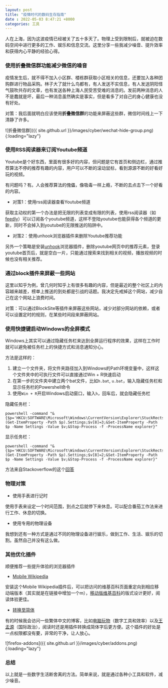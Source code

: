 ```yaml
---
layout: post
title: "疫情时代的数码生存指南"
date : 2022-05-03 8:47:21 +8000
categories: 工具
---
```


人在上海，因为这波疫情已经被关了五十多天了。物理上受到限制后，就被迫在数码空间中进行更多的工作、娱乐和信息交流。这里分享一些我减少噪音、提升效率和获得内心平静的经验心得。

### 使用折叠微信群功能减少微信的噪音

疫情发生后，就不得不加入小区群、楼栋群获取小区相关的信息，还要加入各种团购群进行物品采购。林子大了就什么鸟都有，有人发送不实信息，有人发送阴阳怪气鼓吹共存的文章，也有发送各种上海人民受苦受难的消息的。发前两种消息的人不是蠢就是坏，最后一种消息虽然确实是事实，但是看多了对自己的身心健康也没有好处。

对策：我后面就明白应该使用**折叠微信群**的功能来屏蔽这些群，微信时间线上一下清静了许多。

![折叠微信群]({{ site.github.url }}/images/cyber/wechat-hide-group.png){:loading="lazy"}

### 使用RSS阅读器来订阅Youtube频道

Youtube是个好东西，里面有很多好的内容，但问题是它有首页和侧边栏，通过推荐算法不停的推荐有趣的内容，用户可以不断的滚动鼠标，看到源源不断的好看好玩的视频。

有问题吗？有。人会推荐算法的傀儡，像吸毒一样上瘾，不断的去点击下一个好看的内容。

* 对策1：使用rss阅读器查看Youtube频道

获取主动权的第一个办法是把无限的列表变成有限的列表，使用rss阅读器（如[feedly](feedly.com)）可以订阅各个youtube频道，这样不登陆youtube也能获得各个频道的更新，同时不会掉入到youtube的无限推送的陷阱中。

* 对策2：使用unhook浏览器插件来删除Youtube推荐功能

另外一个策略是安装[unhook](https://addons.mozilla.org/zh-CN/firefox/addon/youtube-recommended-videos/)浏览器插件，删除youtube网页中的推荐元素，登录youtube首页后，就是空白一片，只能通过搜索来找到相关的视频，播放视频的时候也没有相关推荐。

### 通过block插件来屏蔽一些网站

这里以知乎为例，曾几何时知乎上有很多有趣的内容，但是最近的整个社区上的内容越来越差，榜单上推送的到处都是引战的话题。我决定先戒掉这个网站，减少自己在这个网站上浪费时间。

对策：可以通过BlockSite等插件来屏蔽这些网站，减少对部分网站的依赖，或者可以设置定时的规则，在某些时间段来屏蔽网站。

### 使用快捷键启动Windows的全屏模式

Windows上其实可以通过隐藏任务栏来达到全屏运行程序的效果，这样在工作时就可以避免被任务栏上的快捷方式和消息通知分心。

方法是这样的：

1. 建立一个文件夹，将文件夹路径加入到Windows的Path环境变量中，这样这个文件夹中的可执行文件可以直接通过Win + R快速启动
2. 在第一步的文件夹中建立两个bat文件，比如`h.bat`, `u.bat`，输入隐藏任务栏和显示任务栏的Powershell命令
3. 使用`Win + R`开启Windows启动窗口，输入`h`，回车后，就会隐藏任务栏

隐藏任务栏：

```
powershell -command "&{$p='HKCU:SOFTWARE\Microsoft\Windows\CurrentVersion\Explorer\StuckRects3';$v=(Get-ItemProperty -Path $p).Settings;$v[8]=3;&Set-ItemProperty -Path $p -Name Settings -Value $v;&Stop-Process -f -ProcessName explorer}"
```

显示任务栏：

```
powershell -command "&{$p='HKCU:SOFTWARE\Microsoft\Windows\CurrentVersion\Explorer\StuckRects3';$v=(Get-ItemProperty -Path $p).Settings;$v[8]=2;&Set-ItemProperty -Path $p -Name Settings -Value $v;&Stop-Process -f -ProcessName explorer}"
```

方法来自Stackoverflow的这个[回答](https://stackoverflow.com/questions/31416438/how-to-auto-hide-the-taskbar-from-the-command-line)

### 物理对策

* 使用手表进行记时

使用手表来设定一个时间范围，到点之后就停下来休息。可以配合番茄工作法来进行工作、休息的切换。

* 使用专用的物理设备

我想到还有一种方式是通过不同的物理设备进行娱乐，做到工作、生活、娱乐的切割。虽然自己并没有这么做。

### 其他优化插件

顺便推荐一些提升体验的浏览器插件

* [Mobile Wikipedia](https://addons.mozilla.org/zh-CN/firefox/addon/mobile-wikipedia-webextension)

安装这个Mobile Wikipedia插件后，可以把访问的维基百科页面重定向到相应移动端版本（其实就是在链接中增加一个m），[移动版维基百科](https://zh.m.wikipedia.org/wiki/%E7%BB%B4%E5%9F%BA%E7%99%BE%E7%A7%91)的版式设计更好，阅读体验更佳。

* [转换至简体](https://addons.mozilla.org/zh-CN/firefox/addon/%E8%BD%AC%E6%8D%A2%E8%87%B3%E7%AE%80%E4%BD%93)

有的时候我会访问一些繁体中文的博客，比如[电脑玩物](https://www.playpcesor.com/)（数字工具和效率）以及[王孟源](https://blog.udn.com/MengyuanWang/article)（国际政治），阅读时还是用插件转换成简体字后更方便。这个插件的好处是一点权限都没有要，非常的干净，让人放心。

![firefox-addons]({{ site.github.url }}/images/cyber/addons.png){:loading="lazy"}

### 总结

以上就是一些数字生活断舍离的方法。简单来说，就是通过各种小工具和软件，减少噪音。




